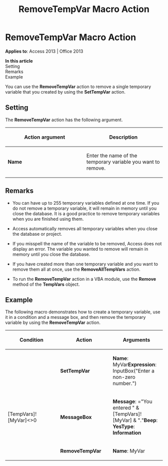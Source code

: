 ﻿---
title: RemoveTempVar Macro Action
TOCTitle: RemoveTempVar Macro Action
ms:assetid: 7bcc5010-3e30-ecef-2c5d-a35e73c8e325
ms:mtpsurl: https://msdn.microsoft.com/en-us/library/Ff196352(v=office.15)
ms:contentKeyID: 48545822
ms.date: 09/18/2015
mtps_version: v=office.15
f1_keywords:
- vbaac10.chm147125
f1_categories:
- Office.Version=v15
---

# RemoveTempVar Macro Action


**Applies to**: Access 2013 | Office 2013

**In this article**  
Setting  
Remarks  
Example  

You can use the **RemoveTempVar** action to remove a single temporary variable that you created by using the **SetTempVar** action.

## Setting

The **RemoveTempVar** action has the following argument.

<table>
<colgroup>
<col style="width: 50%" />
<col style="width: 50%" />
</colgroup>
<thead>
<tr class="header">
<th><p>Action argument</p></th>
<th><p>Description</p></th>
</tr>
</thead>
<tbody>
<tr class="odd">
<td><p><strong>Name</strong></p></td>
<td><p>Enter the name of the temporary variable you want to remove.</p></td>
</tr>
</tbody>
</table>


## Remarks

  - You can have up to 255 temporary variables defined at one time. If you do not remove a temporary variable, it will remain in memory until you close the database. It is a good practice to remove temporary variables when you are finished using them.

  - Access automatically removes all temporary variables when you close the database or project.

  - If you misspell the name of the variable to be removed, Access does not display an error. The variable you wanted to remove will remain in memory until you close the database.

  - If you have created more than one temporary variable and you want to remove them all at once, use the **RemoveAllTempVars** action.

  - To run the **RemoveTempVar** action in a VBA module, use the **Remove** method of the **TempVars** object.

## Example

The following macro demonstrates how to create a temporary variable, use it in a condition and a message box, and then remove the temporary variable by using the **RemoveTempVar** action.

<table>
<colgroup>
<col style="width: 33%" />
<col style="width: 33%" />
<col style="width: 33%" />
</colgroup>
<thead>
<tr class="header">
<th><p>Condition</p></th>
<th><p>Action</p></th>
<th><p>Arguments</p></th>
</tr>
</thead>
<tbody>
<tr class="odd">
<td><p></p></td>
<td><p><strong>SetTempVar</strong></p></td>
<td><p><strong>Name</strong>: MyVar<strong>Expression</strong>: InputBox(&quot;Enter a non-zero number.&quot;)</p></td>
</tr>
<tr class="even">
<td><p>[TempVars]![MyVar]&lt;&gt;0</p></td>
<td><p><strong>MessageBox</strong></p></td>
<td><p><strong>Message</strong>: =&quot;You entered &quot; &amp; [TempVars]![MyVar] &amp; &quot;.&quot;<strong>Beep</strong>: <strong>YesType</strong>: <strong>Information</strong></p></td>
</tr>
<tr class="odd">
<td><p></p></td>
<td><p><strong>RemoveTempVar</strong></p></td>
<td><p><strong>Name</strong>: MyVar</p></td>
</tr>
</tbody>
</table>


